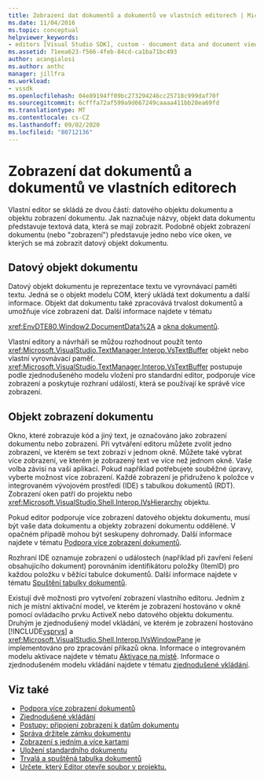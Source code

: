 ```yaml
---
title: Zobrazení dat dokumentů a dokumentů ve vlastních editorech | Microsoft Docs
ms.date: 11/04/2016
ms.topic: conceptual
helpviewer_keywords:
- editors [Visual Studio SDK], custom - document data and document view
ms.assetid: 71eea623-f566-4feb-84cd-ca1ba71bc493
author: acangialosi
ms.author: anthc
manager: jillfra
ms.workload:
- vssdk
ms.openlocfilehash: 04e89194ff09bc273294246cc25718c999daf70f
ms.sourcegitcommit: 6cfffa72af599a9d667249caaaa411bb28ea69fd
ms.translationtype: MT
ms.contentlocale: cs-CZ
ms.lasthandoff: 09/02/2020
ms.locfileid: "80712136"
---
```

# <a name="document-data-and-document-view-in-custom-editors"></a>Zobrazení dat dokumentů a dokumentů ve vlastních editorech
Vlastní editor se skládá ze dvou částí: datového objektu dokumentu a objektu zobrazení dokumentu. Jak naznačuje názvy, objekt data dokumentu představuje textová data, která se mají zobrazit. Podobně objekt zobrazení dokumentu (nebo "zobrazení") představuje jedno nebo více oken, ve kterých se má zobrazit datový objekt dokumentu.

## <a name="document-data-object"></a>Datový objekt dokumentu
 Datový objekt dokumentu je reprezentace textu ve vyrovnávací paměti textu. Jedná se o objekt modelu COM, který ukládá text dokumentu a další informace. Objekt dat dokumentu také zpracovává trvalost dokumentů a umožňuje více zobrazení dat. Další informace najdete v tématu

 <xref:EnvDTE80.Window2.DocumentData%2A> a [okna dokumentů](../extensibility/internals/document-windows.md).

 Vlastní editory a návrháři se můžou rozhodnout použít tento <xref:Microsoft.VisualStudio.TextManager.Interop.VsTextBuffer> objekt nebo vlastní vyrovnávací paměť. <xref:Microsoft.VisualStudio.TextManager.Interop.VsTextBuffer> postupuje podle zjednodušeného modelu vložení pro standardní editor, podporuje více zobrazení a poskytuje rozhraní událostí, která se používají ke správě více zobrazení.

## <a name="document-view-object"></a>Objekt zobrazení dokumentu
 Okno, které zobrazuje kód a jiný text, je označováno jako zobrazení dokumentu nebo zobrazení. Při vytváření editoru můžete zvolit jedno zobrazení, ve kterém se text zobrazí v jednom okně. Můžete také vybrat více zobrazení, ve kterém je zobrazený text ve více než jednom okně. Vaše volba závisí na vaší aplikaci. Pokud například potřebujete souběžné úpravy, vyberte možnost více zobrazení. Každé zobrazení je přidruženo k položce v integrovaném vývojovém prostředí (IDE) s tabulkou dokumentů (RDT). Zobrazení oken patří do projektu nebo <xref:Microsoft.VisualStudio.Shell.Interop.IVsHierarchy> objektu.

 Pokud editor podporuje více zobrazení datového objektu dokumentu, musí být vaše data dokumentu a objekty zobrazení dokumentu oddělené. V opačném případě mohou být seskupeny dohromady. Další informace najdete v tématu [Podpora více zobrazení dokumentů](../extensibility/supporting-multiple-document-views.md).

 Rozhraní IDE oznamuje zobrazení o událostech (například při zavření řešení obsahujícího dokument) porovnáním identifikátoru položky (ItemID) pro každou položku v běžící tabulce dokumentů. Další informace najdete v tématu [Spuštění tabulky dokumentů](../extensibility/internals/running-document-table.md).

 Existují dvě možnosti pro vytvoření zobrazení vlastního editoru. Jedním z nich je místní aktivační model, ve kterém je zobrazení hostováno v okně pomocí ovládacího prvku ActiveX nebo datového objektu dokumentu. Druhým je zjednodušený model vkládání, ve kterém je zobrazení hostováno [!INCLUDE[vsprvs](../code-quality/includes/vsprvs_md.md)] a <xref:Microsoft.VisualStudio.Shell.Interop.IVsWindowPane> je implementováno pro zpracování příkazů okna. Informace o integrovaném modelu aktivace najdete v tématu [Aktivace na místě](/visualstudio/misc/in-place-activation?view=vs-2015). Informace o zjednodušeném modelu vkládání najdete v tématu [zjednodušené vkládání](../extensibility/simplified-embedding.md).

## <a name="see-also"></a>Viz také

- [Podpora více zobrazení dokumentů](../extensibility/supporting-multiple-document-views.md)
- [Zjednodušené vkládání](../extensibility/simplified-embedding.md)
- [Postupy: připojení zobrazení k datům dokumentu](../extensibility/how-to-attach-views-to-document-data.md)
- [Správa držitele zámku dokumentu](../extensibility/document-lock-holder-management.md)
- [Zobrazení s jedním a více kartami](../extensibility/single-and-multi-tab-views.md)
- [Uložení standardního dokumentu](../extensibility/internals/saving-a-standard-document.md)
- [Trvalá a spuštěná tabulka dokumentů](../extensibility/internals/persistence-and-the-running-document-table.md)
- [Určete, který Editor otevře soubor v projektu.](../extensibility/internals/determining-which-editor-opens-a-file-in-a-project.md)
